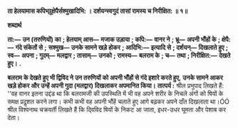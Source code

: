 **ता हेलयामास कपिभ्र्रूक्षेपैर्सश्मुखादिभि: ।** **दर्शयन्स्वगुदं तासां रामस्य च निरीक्षित: ॥ १॥** 

**शब्दार्थ** 

**ता:—** **उन (तरुणियों) का** **; हेलयाम् आस—** **मजाक उड़ाया** **; कपि:—** **वानर ने** **; भ्रू—** **अपनी भौंहों के** **; क्षेपै:—** **गंदे संकेतों से** **;** **सश्मुख—** **उनके सामने खड़े होकर** **; आदिभि:—** **इत्यादि से** **; दर्शयन्—** **दिखलाते हुए** **; स्व—** **अपना** **; गुदम्—** **मलद्वार** **; तासाम्—** **उनको** **; रामस्य—** **बलराम के** **; च—** **तथा** **; निरीक्षित:—** **देखते हुए।** **.** 

**बलराम के देखते हुए भी द्विविद ने उन तरुणियों को अपनी भौंहों से गंदे इशारे करते हुए,** **उनके सामने आकर खड़े होकर और उन्हें अपनी गुदा (मलद्वार) दिखलाकर अपमानित किया।** **तात्पर्य :** श्रील प्रभुपाद लिखते हैं: ''वह वानर इतना उद्दंड था कि बलरामजी की उपस्थिति में भी वह अपने शरीर के निचले अंगों को षियों के समक्ष प्रदॢशत करने लगा। कभी कभी वह अपनी भौंहें चलाते हुए आगे बढ़कर अपने दाँत दिखलाता था।ÓÓ श्रील विश्वनाथ चक्रवर्ती लिखते हैं कि दि्वविद षियों के निकट आ जाता, इधर-उधर घूमता और पेशाब कर देता।  
